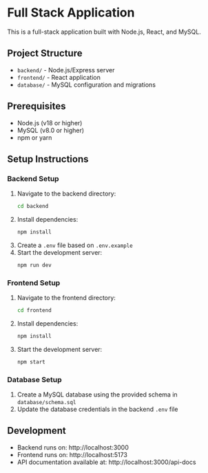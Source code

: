 # Full Stack Application

This is a full-stack application built with Node.js, React, and MySQL.

## Project Structure
- `backend/` - Node.js/Express server
- `frontend/` - React application
- `database/` - MySQL configuration and migrations

## Prerequisites
- Node.js (v18 or higher)
- MySQL (v8.0 or higher)
- npm or yarn

## Setup Instructions

### Backend Setup
1. Navigate to the backend directory:
   ```bash
   cd backend
   ```
2. Install dependencies:
   ```bash
   npm install
   ```
3. Create a `.env` file based on `.env.example`
4. Start the development server:
   ```bash
   npm run dev
   ```

### Frontend Setup
1. Navigate to the frontend directory:
   ```bash
   cd frontend
   ```
2. Install dependencies:
   ```bash
   npm install
   ```
3. Start the development server:
   ```bash
   npm start
   ```

### Database Setup
1. Create a MySQL database using the provided schema in `database/schema.sql`
2. Update the database credentials in the backend `.env` file

## Development
- Backend runs on: http://localhost:3000
- Frontend runs on: http://localhost:5173
- API documentation available at: http://localhost:3000/api-docs 